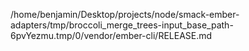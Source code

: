 /home/benjamin/Desktop/projects/node/smack-ember-adapters/tmp/broccoli_merge_trees-input_base_path-6pvYezmu.tmp/0/vendor/ember-cli/RELEASE.md